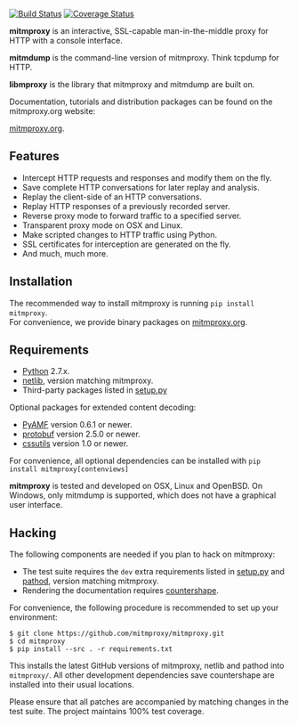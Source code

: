 [![Build Status](https://travis-ci.org/mitmproxy/mitmproxy.png?branch=master)](https://travis-ci.org/mitmproxy/mitmproxy) [![Coverage Status](https://coveralls.io/repos/mitmproxy/mitmproxy/badge.png?branch=master)](https://coveralls.io/r/mitmproxy/mitmproxy)

__mitmproxy__ is an interactive, SSL-capable man-in-the-middle proxy for HTTP
with a console interface.

__mitmdump__ is the command-line version of mitmproxy. Think tcpdump for HTTP.

__libmproxy__ is the library that mitmproxy and mitmdump are built on.

Documentation, tutorials and distribution packages can be found on the
mitmproxy.org website:

[mitmproxy.org](http://mitmproxy.org).


Features
--------

- Intercept HTTP requests and responses and modify them on the fly.
- Save complete HTTP conversations for later replay and analysis.
- Replay the client-side of an HTTP conversations.
- Replay HTTP responses of a previously recorded server.
- Reverse proxy mode to forward traffic to a specified server.
- Transparent proxy mode on OSX and Linux.
- Make scripted changes to HTTP traffic using Python.
- SSL certificates for interception are generated on the fly.
- And much, much more.


Installation
------------


The recommended way to install mitmproxy is running <code>pip install mitmproxy</code>.  
For convenience, we provide binary packages on [mitmproxy.org](http://mitmproxy.org/).


Requirements
------------

* [Python](http://www.python.org) 2.7.x.
* [netlib](http://pypi.python.org/pypi/netlib), version matching mitmproxy.
* Third-party packages listed in [setup.py](https://github.com/mitmproxy/mitmproxy/blob/master/setup.py)

Optional packages for extended content decoding:

* [PyAMF](http://www.pyamf.org/) version 0.6.1 or newer.
* [protobuf](https://code.google.com/p/protobuf/) version 2.5.0 or newer.
* [cssutils](http://cthedot.de/cssutils/) version 1.0 or newer.

For convenience, all optional dependencies can be installed with 
`pip install mitmproxy[contenviews]`

__mitmproxy__ is tested and developed on OSX, Linux and OpenBSD. On Windows,
only mitmdump is supported, which does not have a graphical user interface.


Hacking
-------

The following components are needed if you plan to hack on mitmproxy:

* The test suite requires the `dev` extra requirements listed in [setup.py](https://github.com/mitmproxy/mitmproxy/blob/master/setup.py) and [pathod](http://pathod.net), version matching mitmproxy.
* Rendering the documentation requires [countershape](http://github.com/cortesi/countershape).

For convenience, the following procedure is recommended to set up your environment:
```
$ git clone https://github.com/mitmproxy/mitmproxy.git
$ cd mitmproxy
$ pip install --src . -r requirements.txt
```
This installs the latest GitHub versions of mitmproxy, netlib and pathod into `mitmproxy/`. All other development dependencies save countershape are installed into their usual locations. 

Please ensure that all patches are accompanied by matching changes in the test
suite. The project maintains 100% test coverage.


